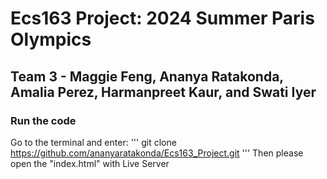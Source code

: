 # Ecs163 Project: 2024 Summer Paris Olympics
## Team 3 - Maggie Feng, Ananya Ratakonda, Amalia Perez, Harmanpreet Kaur, and Swati Iyer

### Run the code 
Go to the terminal and enter: 
'''
git clone https://github.com/ananyaratakonda/Ecs163_Project.git
'''
Then please open the "index.html" with Live Server
